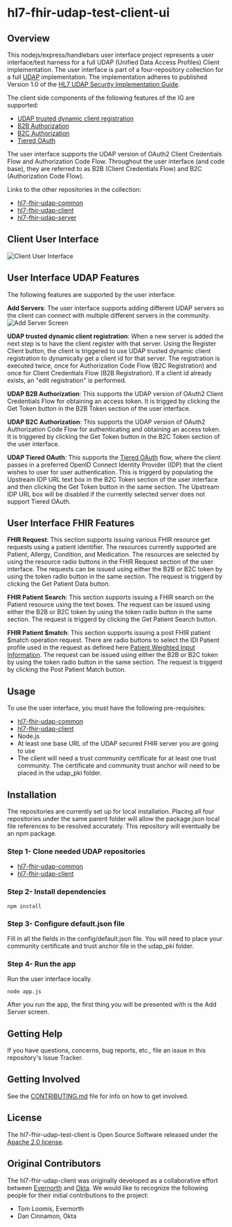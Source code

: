 # hl7-fhir-udap-test-client-ui

## Overview

This nodejs/express/handlebars user interface project represents a user interface/test harness for a full UDAP (Unified Data Access Profiles) Client implementation. The user interface is part of a four-repository collection for a full [UDAP](https://www.udap.org/) implementation. The implementation adheres to published Version 1.0 of the [HL7 UDAP Security Implementation Guide](https://hl7.org/fhir/us/udap-security).

The client side components of the following features of the IG are supported:
- [UDAP trusted dynamic client registration](https://hl7.org/fhir/us/udap-security/registration.html)
- [B2B Authorization](https://hl7.org/fhir/us/udap-security/b2b.html)
- [B2C Authorization](https://hl7.org/fhir/us/udap-security/consumer.html)
- [Tiered OAuth](https://hl7.org/fhir/us/udap-security/user.html)

The user interface supports the UDAP version of OAuth2 Client Credentials Flow and Authorization Code Flow. Throughout the user interface (and code base), they are referred to as B2B (Client Credentials Flow) and B2C (Authorization Code Flow).

Links to the other repositories in the collection:
- [hl7-fhir-udap-common](https://github.com/Evernorth/hl7-fhir-udap-common#readme)
- [hl7-fhir-udap-client](https://github.com/Evernorth/hl7-fhir-udap-client#readme)
- [hl7-fhir-udap-server](https://github.com/Evernorth/hl7-fhir-udap-server#readme)

## Client User Interface
![Client User Interface](./doc/ClientUIFull.png)

## User Interface UDAP Features
The following features are supported by the user interface:

**Add Servers**: The user interface supports adding different UDAP servers so the client can connect with multiple different servers in the community.
![Add Server Screen](./doc/AddServer.png)

**UDAP trusted dynamic client registration**: When a new server is added the next step is to have the client register with that server.  Using the Register Client button, the client is triggered to use UDAP trusted dynamic client registration to dynamically get a client id for that server. The registration is executed twice, once for Authorization Code Flow (B2C Registration) and once for Client Credentials Flow (B2B Registration). If a client id already exists, an "edit registration" is performed.

**UDAP B2B Authorization**: This supports the UDAP version of OAuth2 Client Credentials Flow for obtaining an access token. It is trigged by clicking the Get Token button in the B2B Token section of the user interface.

**UDAP B2C Authorization**: This supports the UDAP version of OAuth2 Authorization Code Flow for authenticating and obtaining an access token. It is triggered by clicking the Get Token button in the B2C Token section of the user interface.

**UDAP Tiered OAuth**: This supports the [Tiered OAuth](https://hl7.org/fhir/us/udap-security/user.html) flow, where the client passes in a preferred OpenID Connect Identity Provider (IDP) that the client wishes to user for user authentication. This is triggerd by populating the Upstream IDP URL text box in the B2C Token section of the user interface and then clicking the Get Token button in the same section. The Upstream IDP URL box will be disabled if the currently selected server does not support Tiered OAuth.

## User Interface FHIR Features

**FHIR Request**: This section supports issuing various FHIR resource get requests using a patient identifier. The resources currently supported are Patient, Allergy, Condition, and Medication. The resources are selected by using the resource radio buttons in the FHIR Request section of the user interface. The requests can be issued using either the B2B or B2C token by using the token radio button in the same section. The request is triggerd by clicking the Get Patient Data button.

**FHIR Patient Search**: This section supports issuing a FHIR search on the Patient resource using the text boxes. The request can be issued using either the B2B or B2C token by using the token radio button in the same section. The request is triggerd by clicking the Get Patient Search button.

**FHIR Patient $match**: This section supports issuing a post FHIR patient $match operation request. There are radio buttons to select the IDI Patient profile used in the request as defined here [Patient Weighted Input Information](http://hl7.org/fhir/us/identity-matching/2022May/patient-matching.html#patient-weighted-input-information). The request can be issued using either the B2B or B2C token by using the token radio button in the same section. The request is triggerd by clicking the Post Patient Match button.

## Usage

To use the user interface, you must have the following pre-requisites:

- [hl7-fhir-udap-common](https://github.com/Evernorth/hl7-fhir-udap-common#readme)
- [hl7-fhir-udap-client](https://github.com/Evernorth/hl7-fhir-udap-client#readme)
- Node.js
- At least one base URL of the UDAP secured FHIR server you are going to use
- The client will need a trust community certificate for at least one trust community.  The certificate and community trust anchor will need to be placed in the udap_pki folder.

## Installation

The repositories are currently set up for local installation. Placing all four repositories under the same parent folder will allow the package.json local file references to be resolved accurately. This repository will eventually be an npm package. 

### Step 1- Clone needed UDAP repositories
- [hl7-fhir-udap-common](https://github.com/Evernorth/hl7-fhir-udap-common#readme)
- [hl7-fhir-udap-client](https://github.com/Evernorth/hl7-fhir-udap-client#readme)

### Step 2- Install dependencies
```
npm install
```

### Step 3- Configure default.json file
Fill in all the fields in the config/default.json file. You will need to place your community certificate and trust anchor file in the udap_pki folder.

### Step 4- Run the app
Run the user interface locally.
```
node app.js
```

After you run the app, the first thing you will be presented with is the Add Server screen.  


## Getting Help

If you have questions, concerns, bug reports, etc., file an issue in this repository's Issue Tracker.

## Getting Involved

See the [CONTRIBUTING.md](CONTRIBUTING.md) file for info on how to get involved.

## License

The hl7-fhir-udap-test-client is Open Source Software released under the [Apache 2.0 license](https://www.apache.org/licenses/LICENSE-2.0.html).

## Original Contributors

The hl7-fhir-udap-client was originally developed as a collaborative effort between [Evernorth](https://www.evernorth.com/) and [Okta](https://www.okta.com/). We would like to recognize the following people for their initial contributions to the project: 
 - Tom Loomis, Evernorth
 - Dan Cinnamon, Okta